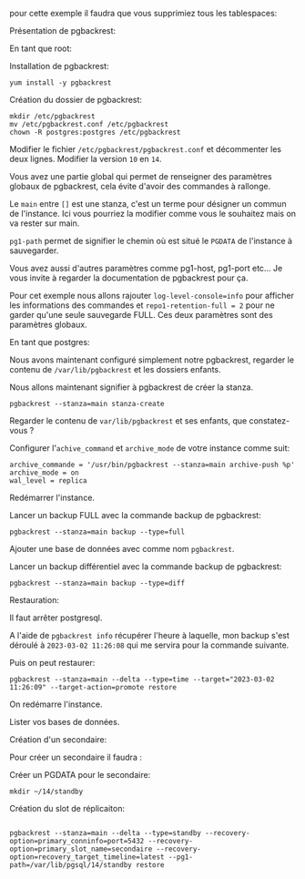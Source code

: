 pour cette exemple il faudra que vous supprimiez tous les tablespaces:

Présentation de pgbackrest:

En tant que root:

Installation de pgbackrest:

```
yum install -y pgbackrest
```

Création du dossier de pgbackrest:

```
mkdir /etc/pgbackrest
mv /etc/pgbackrest.conf /etc/pgbackrest
chown -R postgres:postgres /etc/pgbackrest
```

Modifier le fichier `/etc/pgbackrest/pgbackrest.conf` et décommenter les deux lignes. Modifier la version `10` en `14`.

Vous avez une partie global qui permet de renseigner des paramètres globaux de pgbackrest, cela évite d'avoir des commandes à rallonge.

Le `main` entre `[]` est une stanza, c'est un terme pour désigner un commun de l'instance. Ici vous pourriez la modifier comme vous le souhaitez mais on va rester sur main.

`pg1-path` permet de signifier le chemin où est situé le `PGDATA` de l'instance à sauvegarder.

Vous avez aussi d'autres paramètres comme pg1-host, pg1-port etc... Je vous invite à regarder la documentation de pgbackrest pour ça.

Pour cet exemple nous allons rajouter `log-level-console=info` pour afficher les informations des commandes et `repo1-retention-full = 2` pour ne garder qu'une seule sauvegarde FULL. Ces deux paramètres sont des paramètres globaux.

En tant que postgres:

Nous avons maintenant configuré simplement notre pgbackrest, regarder le contenu de `/var/lib/pgbackrest` et les dossiers enfants.

Nous allons maintenant signifier à pgbackrest de créer la stanza.

```
pgbackrest --stanza=main stanza-create
```

Regarder le contenu de `var/lib/pgbackrest` et ses enfants, que constatez-vous ?

Configurer l'`achive_command` et `archive_mode` de votre instance comme suit:

```
archive_commande = '/usr/bin/pgbackrest --stanza=main archive-push %p'
archive_mode = on
wal_level = replica
```

Redémarrer l'instance.

Lancer un backup FULL avec la commande backup de pgbackrest:

```
pgbackrest --stanza=main backup --type=full
```

Ajouter une base de données avec comme nom `pgbackrest`.

Lancer un backup différentiel avec la commande backup de pgbackrest:

```
pgbackrest --stanza=main backup --type=diff
```

Restauration:

Il faut arrêter postgresql.

A l'aide de `pgbackrest info` récupérer l'heure à laquelle, mon backup s'est déroulé à `2023-03-02 11:26:08` qui me servira pour la commande suivante.

Puis on peut restaurer:

```
pgbackrest --stanza=main --delta --type=time --target="2023-03-02 11:26:09" --target-action=promote restore 
```

On redémarre l'instance.

Lister vos bases de données.

Création d'un secondaire:

Pour créer un secondaire il faudra :

Créer un PGDATA pour le secondaire:

```
mkdir ~/14/standby
```

Création du slot de réplicaiton:

```

```



```
pgbackrest --stanza=main --delta --type=standby --recovery-option=primary_conninfo=port=5432 --recovery-option=primary_slot_name=secondaire --recovery-option=recovery_target_timeline=latest --pg1-path=/var/lib/pgsql/14/standby restore
```

